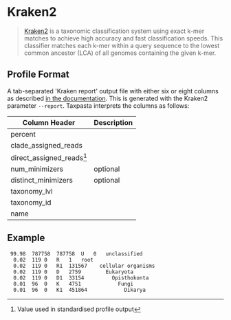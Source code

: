 # Kraken2

> [Kraken2](https://ccb.jhu.edu/software/kraken2/) is a taxonomic classification system using exact k-mer matches to achieve high accuracy and fast classification speeds. This classifier matches each k-mer within a query sequence to the lowest common ancestor (LCA) of all genomes containing the given k-mer.

## Profile Format

A tab-separated 'Kraken report' output file with either six or eight columns as described [in the documentation](https://github.com/DerrickWood/kraken2/blob/master/docs/MANUAL.markdown#sample-report-output-format). This is generated with the Kraken2 parameter `--report`. Taxpasta interprets the columns as follows:

| Column Header             | Description |
| ------------------------- | ----------- |
| percent                   |             |
| clade_assigned_reads      |             |
| direct_assigned_reads[^1] |             |
| num_minimizers            | optional    |
| distinct_minimizers       | optional    |
| taxonomy_lvl              |             |
| taxonomy_id               |             |
| name                      |             |

[^1]: Value used in standardised profile output

## Example

```text
 99.98	787758	787758	U	0	unclassified
  0.02	119	0	R	1	root
  0.02	119	0	R1	131567	  cellular organisms
  0.02	119	0	D	2759	    Eukaryota
  0.02	119	0	D1	33154	      Opisthokonta
  0.01	96	0	K	4751	        Fungi
  0.01	96	0	K1	451864	          Dikarya
```
